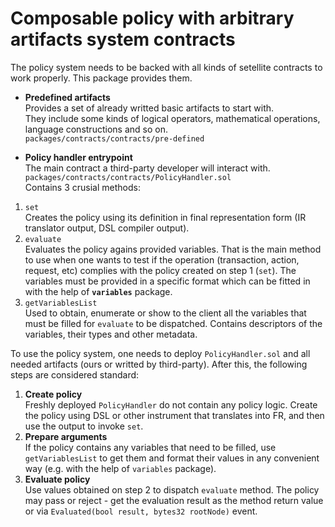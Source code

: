 # Composable policy with arbitrary artifacts system contracts
The policy system needs to be backed with all kinds of setellite contracts to work properly. This package provides them.

- **Predefined artifacts** \
Provides a set of already writted basic artifacts to start with. \
They include some kinds of logical operators, mathematical operations, language constructions and so on. \
`packages/contracts/contracts/pre-defined`

- **Policy handler entrypoint** \
The main contract a third-party developer will interact with. \
`packages/contracts/contracts/PolicyHandler.sol` \
Contains 3 crusial methods: 
1. `set` \
Creates the policy using its definition in final representation form (IR translator output, DSL compiler output).
2. `evaluate` \
Evaluates the policy agains provided variables.
That is the main method to use when one wants to test if the operation (transaction, action, request, etc) complies with the policy created on step 1 (`set`).
The variables must be provided in a specific format which can be fitted in with the help of **`variables`** package.
3. `getVariablesList` \
Used to obtain, enumerate or show to the client all the variables that must be filled for `evaluate` to be dispatched. Contains descriptors of the variables, their types and other metadata.

To use the policy system, one needs to deploy `PolicyHandler.sol`  and all needed artifacts (ours or writted by third-party). After this, the following steps are considered standard:
1. **Create policy** \
Freshly deployed `PolicyHandler` do not contain any policy logic.
Create the policy using DSL or other instrument that translates into FR, and then use the output to invoke `set`.
2. **Prepare arguments** \
If the policy contains any variables that need to be filled, use `getVariablesList` to get them and format their values in any convenient way (e.g. with the help of `variables` package).
3. **Evaluate policy** \
Use values obtained on step 2 to dispatch `evaluate` method. The policy may pass or reject - get the evaluation result as the method return value or via `Evaluated(bool result, bytes32 rootNode)` event.
